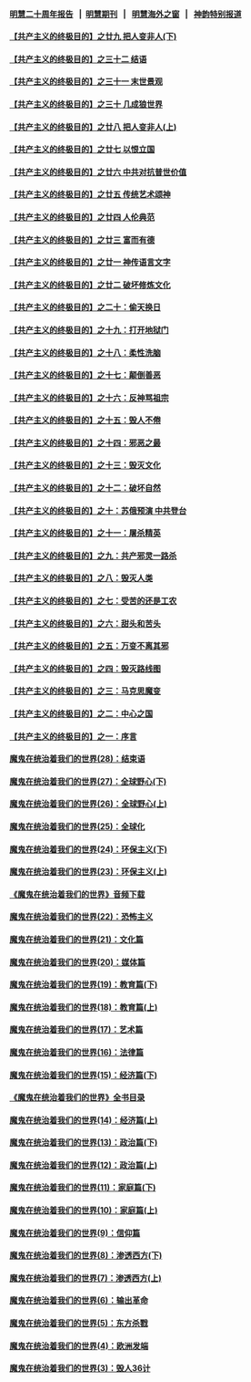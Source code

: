 #### [明慧二十周年报告](https://github.com/gfw-breaker/mh-reports/blob/master/README.md?t=07231101) &nbsp;&nbsp;|&nbsp;&nbsp;[明慧期刊](https://github.com/gfw-breaker/mh-qikan) &nbsp;&nbsp;|&nbsp;&nbsp; [明慧海外之窗](https://github.com/gfw-breaker/mh-news/blob/master/README.md?t=07231101) &nbsp;&nbsp;|&nbsp;&nbsp; [神韵特别报道](https://github.com/gfw-breaker/mh-news/blob/master/shenyun.md?t=07231101) 

#### [【共产主义的终极目的】之廿九 把人变非人(下)](../pages/nsc422/n11344140.md?t=07231101) 

#### [【共产主义的终极目的】之三十二 结语](../pages/nsc422/n11360535.md?t=07231101) 

#### [【共产主义的终极目的】之三十一 末世景观](../pages/nsc422/n11351129.md?t=07231101) 

#### [【共产主义的终极目的】之三十 几成狼世界](../pages/nsc422/n11348280.md?t=07231101) 

#### [【共产主义的终极目的】之廿八 把人变非人(上)](../pages/nsc422/n11340492.md?t=07231101) 

#### [【共产主义的终极目的】之廿七 以恨立国](../pages/nsc422/n11336944.md?t=07231101) 

#### [【共产主义的终极目的】之廿六 中共对抗普世价值](../pages/nsc422/n11324785.md?t=07231101) 

#### [【共产主义的终极目的】之廿五 传统艺术颂神](../pages/nsc422/n11296396.md?t=07231101) 

#### [【共产主义的终极目的】之廿四 人伦典范](../pages/nsc422/n11296397.md?t=07231101) 

#### [【共产主义的终极目的】之廿三 富而有德](../pages/nsc422/n11283598.md?t=07231101) 

#### [【共产主义的终极目的】之廿一 神传语言文字](../pages/nsc422/n11263265.md?t=07231101) 

#### [【共产主义的终极目的】之廿二 破坏修炼文化](../pages/nsc422/n11245728.md?t=07231101) 

#### [【共产主义的终极目的】之二十：偷天换日](../pages/nsc422/n11238846.md?t=07231101) 

#### [【共产主义的终极目的】之十九：打开地狱门](../pages/nsc422/n11206376.md?t=07231101) 

#### [【共产主义的终极目的】之十八：柔性洗脑](../pages/nsc422/n11199994.md?t=07231101) 

#### [【共产主义的终极目的】之十七：颠倒善恶](../pages/nsc422/n11179782.md?t=07231101) 

#### [【共产主义的终极目的】之十六：反神骂祖宗](../pages/nsc422/n11166798.md?t=07231101) 

#### [【共产主义的终极目的】之十五：毁人不倦](../pages/nsc422/n11166792.md?t=07231101) 

#### [【共产主义的终极目的】之十四：邪恶之最](../pages/nsc422/n11150249.md?t=07231101) 

#### [【共产主义的终极目的】之十三：毁灭文化](../pages/nsc422/n11135227.md?t=07231101) 

#### [【共产主义的终极目的】之十二：破坏自然](../pages/nsc422/n11135214.md?t=07231101) 

#### [【共产主义的终极目的】之十：苏俄预演 中共登台](../pages/nsc422/n11118424.md?t=07231101) 

#### [【共产主义的终极目的】之十一：屠杀精英](../pages/nsc422/n11118442.md?t=07231101) 

#### [【共产主义的终极目的】之九：共产邪灵一路杀](../pages/nsc422/n11114139.md?t=07231101) 

#### [【共产主义的终极目的】之八：毁灭人类](../pages/nsc422/n11108503.md?t=07231101) 

#### [【共产主义的终极目的】之七：受苦的还是工农](../pages/nsc422/n11101809.md?t=07231101) 

#### [【共产主义的终极目的】之六：甜头和苦头](../pages/nsc422/n11096971.md?t=07231101) 

#### [【共产主义的终极目的】之五：万变不离其邪](../pages/nsc422/n11091285.md?t=07231101) 

#### [【共产主义的终极目的】之四：毁灭路线图](../pages/nsc422/n11086284.md?t=07231101) 

#### [【共产主义的终极目的】之三：马克思魔变](../pages/nsc422/n11061941.md?t=07231101) 

#### [【共产主义的终极目的】之二：中心之国](../pages/nsc422/n11047728.md?t=07231101) 

#### [【共产主义的终极目的】之一：序言](../pages/nsc422/n11086077.md?t=07231101) 

#### [魔鬼在统治着我们的世界(28)：结束语](../pages/nsc422/n10936246.md?t=07231101) 

#### [魔鬼在统治着我们的世界(27)：全球野心(下)](../pages/nsc422/n10928319.md?t=07231101) 

#### [魔鬼在统治着我们的世界(26)：全球野心(上)](../pages/nsc422/n10900318.md?t=07231101) 

#### [魔鬼在统治着我们的世界(25)：全球化](../pages/nsc422/n10788205.md?t=07231101) 

#### [魔鬼在统治着我们的世界(24)：环保主义(下)](../pages/nsc422/n10695307.md?t=07231101) 

#### [魔鬼在统治着我们的世界(23)：环保主义(上)](../pages/nsc422/n10688613.md?t=07231101) 

#### [《魔鬼在统治着我们的世界》音频下载](../pages/nsc422/n10635553.md?t=07231101) 

#### [魔鬼在统治着我们的世界(22)：恐怖主义](../pages/nsc422/n10614727.md?t=07231101) 

#### [魔鬼在统治着我们的世界(21)：文化篇](../pages/nsc422/n10597706.md?t=07231101) 

#### [魔鬼在统治着我们的世界(20)：媒体篇](../pages/nsc422/n10586579.md?t=07231101) 

#### [魔鬼在统治着我们的世界(19)：教育篇(下)](../pages/nsc422/n10564808.md?t=07231101) 

#### [魔鬼在统治着我们的世界(18)：教育篇(上)](../pages/nsc422/n10526970.md?t=07231101) 

#### [魔鬼在统治着我们的世界(17)：艺术篇](../pages/nsc422/n10499093.md?t=07231101) 

#### [魔鬼在统治着我们的世界(16)：法律篇](../pages/nsc422/n10485969.md?t=07231101) 

#### [魔鬼在统治着我们的世界(15)：经济篇(下)](../pages/nsc422/n10469975.md?t=07231101) 

#### [《魔鬼在统治着我们的世界》全书目录](../pages/nsc422/n10464261.md?t=07231101) 

#### [魔鬼在统治着我们的世界(14)：经济篇(上)](../pages/nsc422/n10457370.md?t=07231101) 

#### [魔鬼在统治着我们的世界(13)：政治篇(下)](../pages/nsc422/n10448270.md?t=07231101) 

#### [魔鬼在统治着我们的世界(12)：政治篇(上)](../pages/nsc422/n10444576.md?t=07231101) 

#### [魔鬼在统治着我们的世界(11)：家庭篇(下)](../pages/nsc422/n10440961.md?t=07231101) 

#### [魔鬼在统治着我们的世界(10)：家庭篇(上)](../pages/nsc422/n10435448.md?t=07231101) 

#### [魔鬼在统治着我们的世界(9)：信仰篇](../pages/nsc422/n10432159.md?t=07231101) 

#### [魔鬼在统治着我们的世界(8)：渗透西方(下)](../pages/nsc422/n10429603.md?t=07231101) 

#### [魔鬼在统治着我们的世界(7)：渗透西方(上)](../pages/nsc422/n10426013.md?t=07231101) 

#### [魔鬼在统治着我们的世界(6)：输出革命](../pages/nsc422/n10421536.md?t=07231101) 

#### [魔鬼在统治着我们的世界(5)：东方杀戮](../pages/nsc422/n10417707.md?t=07231101) 

#### [魔鬼在统治着我们的世界(4)：欧洲发端](../pages/nsc422/n10414890.md?t=07231101) 

#### [魔鬼在统治着我们的世界(3)：毁人36计](../pages/nsc422/n10411583.md?t=07231101) 

